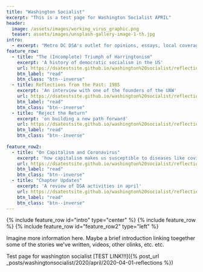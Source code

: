 ```yaml
---
title: "Washington Socialist"
excerpt: "This is a test page for Washington Socialist APRIL"
header:
  image: /assets/images/working_virus_graphic.png
  teaser: assets/images/unsplash-gallery-image-1-th.jpg
intro:
  - excerpt: "Metro DC DSA's outlet for opinions, essays, local coverage, and analysis."
feature_row:
  - title: "The (Incomplete) Triumph of Harringtonism"
    excerpt: 'A history of democratic socialism in the US'
    url: https://dsatestsite.github.io/washington%20socialist/reflections/
    btn_label: "read"
    btn_class: "btn--inverse"
  - title: Reflections from the Past: 1985
    excerpt: 'An interview with one of the founders of the UAW' 
    url: https://dsatestsite.github.io/washington%20socialist/reflections/
    btn_label: "read"
    btn_class: "btn--inverse"
  - title: "Reject the Return"
    excerpt: 'on building a new path forward' 
    url: https://dsatestsite.github.io/washington%20socialist/reflections/
    btn_label: "read"
    btn_class: "btn--inverse"   
    
feature_row2:
  - title: "On Capitalism and Coronavirus"
    excerpt: 'how capitalism makes us susceptible to diseases like covid'
    url: https://dsatestsite.github.io/washington%20socialist/reflections/
    btn_label: "read"
    btn_class: "btn--inverse"
  - title: "Chapter Updates"
    excerpt: 'A review of DSA activities in april' 
    url: https://dsatestsite.github.io/washington%20socialist/reflections/
    btn_label: "read"
    btn_class: "btn--inverse"
---
```

{% include feature_row id="intro" type="center" %}
{% include feature_row %}
{% include feature_row id="feature_row2" type="left" %}

Imagine more information here. Maybe a brief introduction linking toegether some of the stories we've written, videos, other olinks, etc. etc. 

Test page for washington socialist [TEST LINK!!!]({% post_url _posts/washingtonsocialist/2020/april/2020-04-01-reflections %})
